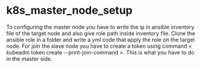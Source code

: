 # k8s_master_node_setup
To configuring the master node you have to write the ip in ansible inventory file of the target node and also give role path inside inventory file.
Clone the ansible role in a folder and write a yml code that apply the role on the target node.
For join the slave node you have to create a token using command < kubeadm token create --print-join-command >.
This is what you have to do in the master side.
